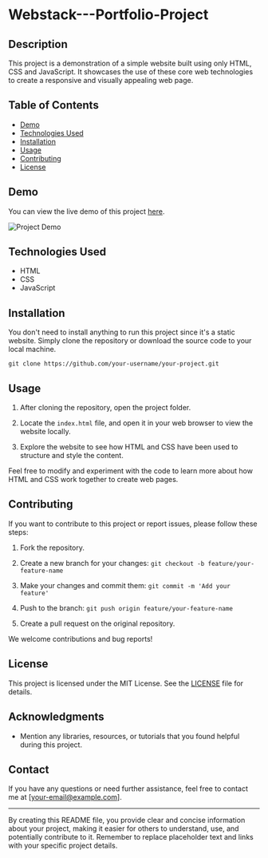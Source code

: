 # Webstack---Portfolio-Project

## Description

This project is a demonstration of a simple website built using only HTML, CSS and JavaScript. It showcases the use of these core web technologies to create a responsive and visually appealing web page.

## Table of Contents

- [Demo](#demo)
- [Technologies Used](#technologies-used)
- [Installation](#installation)
- [Usage](#usage)
- [Contributing](#contributing)
- [License](#license)

## Demo

You can view the live demo of this project [here](insert-link-to-demo).

![Project Demo](insert-image-link-here)

## Technologies Used

- HTML
- CSS
- JavaScript

## Installation

You don't need to install anything to run this project since it's a static website. Simply clone the repository or download the source code to your local machine.

```shell
git clone https://github.com/your-username/your-project.git
```

## Usage

1. After cloning the repository, open the project folder.

2. Locate the `index.html` file, and open it in your web browser to view the website locally.

3. Explore the website to see how HTML and CSS have been used to structure and style the content.

Feel free to modify and experiment with the code to learn more about how HTML and CSS work together to create web pages.

## Contributing

If you want to contribute to this project or report issues, please follow these steps:

1. Fork the repository.

2. Create a new branch for your changes: `git checkout -b feature/your-feature-name`

3. Make your changes and commit them: `git commit -m 'Add your feature'`

4. Push to the branch: `git push origin feature/your-feature-name`

5. Create a pull request on the original repository.

We welcome contributions and bug reports!

## License

This project is licensed under the MIT License. See the [LICENSE](LICENSE) file for details.

## Acknowledgments

- Mention any libraries, resources, or tutorials that you found helpful during this project.

## Contact

If you have any questions or need further assistance, feel free to contact me at [your-email@example.com].

---

By creating this README file, you provide clear and concise information about your project, making it easier for others to understand, use, and potentially contribute to it. Remember to replace placeholder text and links with your specific project details.
